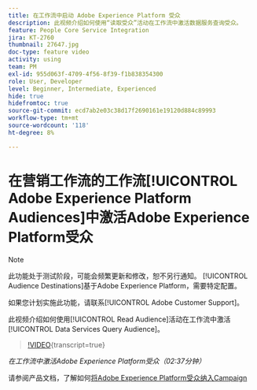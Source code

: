 ```yaml
---
title: 在工作流中启动 Adobe Experience Platform 受众
description: 此视频介绍如何使用“读取受众”活动在工作流中激活数据服务查询受众。
feature: People Core Service Integration
jira: KT-2760
thumbnail: 27647.jpg
doc-type: feature video
activity: using
team: PM
exl-id: 955d063f-4709-4f56-8f39-f1b838354300
role: User, Developer
level: Beginner, Intermediate, Experienced
hide: true
hidefromtoc: true
source-git-commit: ecd7ab2e03c38d17f2690161e19120d884c89993
workflow-type: tm+mt
source-wordcount: '118'
ht-degree: 8%

---
```


# 在营销工作流的工作流[!UICONTROL Adobe Experience Platform Audiences]中激活Adobe Experience Platform受众

>[!NOTE]
>
>此功能处于测试阶段，可能会频繁更新和修改，恕不另行通知。 [!UICONTROL Audience Destinations]基于Adobe Experience Platform，需要特定配置。
>
>如果您计划实施此功能，请联系[!UICONTROL Adobe Customer Support]。

此视频介绍如何使用[!UICONTROL Read Audience]活动在工作流中激活[!UICONTROL Data Services Query Audience]。

>[!VIDEO](https://video.tv.adobe.com/v/27647?learn=on){transcript=true}

*在工作流中激活Adobe Experience Platform受众（02:37分钟）*

请参阅产品文档，了解如何[将Adobe Experience Platform受众纳入Campaign](https://experienceleague.adobe.com/docs/campaign-standard/using/integrating-with-adobe-cloud/adobe-experience-platform/aep-sources-destinations/ingest-aep-data.html)
